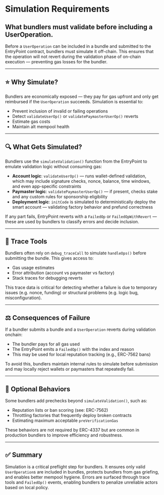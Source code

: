 
# Simulation Requirements

## What bundlers must validate before including a UserOperation.





Before a `UserOperation` can be included in a bundle and submitted to the EntryPoint contract, bundlers must simulate it off-chain. This ensures that the operation will not revert during the validation phase of on-chain execution — preventing gas losses for the bundler.


---

## ⭐️ Why Simulate?

Bundlers are economically exposed — they pay for gas upfront and only get reimbursed if the `UserOperation` succeeds. Simulation is essential to:



- Prevent inclusion of invalid or failing operations
- Detect `validateUserOp()` or `validatePaymasterUserOp()` reverts
- Estimate gas costs
- Maintain alt mempool health

***

## 🔍 What Gets Simulated?

Bundlers use the `simulateValidation()` function from the EntryPoint to emulate validation logic without consuming gas:



- **Account logic**: `validateUserOp()` — runs wallet-defined validation, which may include signature checks, nonce, balance, time windows, and even app-specific constraints
- **Paymaster logic**: `validatePaymasterUserOp()` — if present, checks stake and any custom rules for sponsorship eligibility
- **Deployment logic**: `initCode` is simulated to deterministically deploy the smart account — validating factory behavior and prefund correctness

If any part fails, EntryPoint reverts with a `FailedOp` or `FailedOpWithRevert` — these are used by bundlers to classify errors and decide inclusion.

***

## 📐 Trace Tools

Bundlers often rely on `debug_traceCall` to simulate `handleOps()` before submitting the bundle. This gives access to:



- Gas usage estimates
- Error attribution (account vs paymaster vs factory)
- Stack traces for debugging reverts

This trace data is critical for detecting whether a failure is due to temporary issues (e.g. nonce, funding) or structural problems (e.g. logic bug, misconfiguration).

***

## ⚖️ Consequences of Failure

If a bundler submits a bundle and a `UserOperation` reverts during validation onchain:



- The bundler pays for all gas used
- The EntryPoint emits a `FailedOp()` with the index and reason
- This may be used for local reputation tracking (e.g., ERC-7562 bans)

To avoid this, bundlers maintain internal rules to simulate before submission and may locally reject wallets or paymasters that repeatedly fail.

***

## 🛂 Optional Behaviors

Some bundlers add prechecks beyond `simulateValidation()`, such as:



- Reputation lists or ban scoring (see: ERC-7562)
- Throttling factories that frequently deploy broken contracts
- Estimating maximum acceptable `preVerificationGas`

These behaviors are not required by ERC-4337 but are common in production bundlers to improve efficiency and robustness.

***

## ✅ Summary

Simulation is a critical preflight step for bundlers. It ensures only valid `UserOperation`s are included in bundles, protects bundlers from gas griefing, and enables better mempool hygiene. Errors are surfaced through trace tools and `FailedOp()` events, enabling bundlers to penalize unreliable actors based on local policy.
